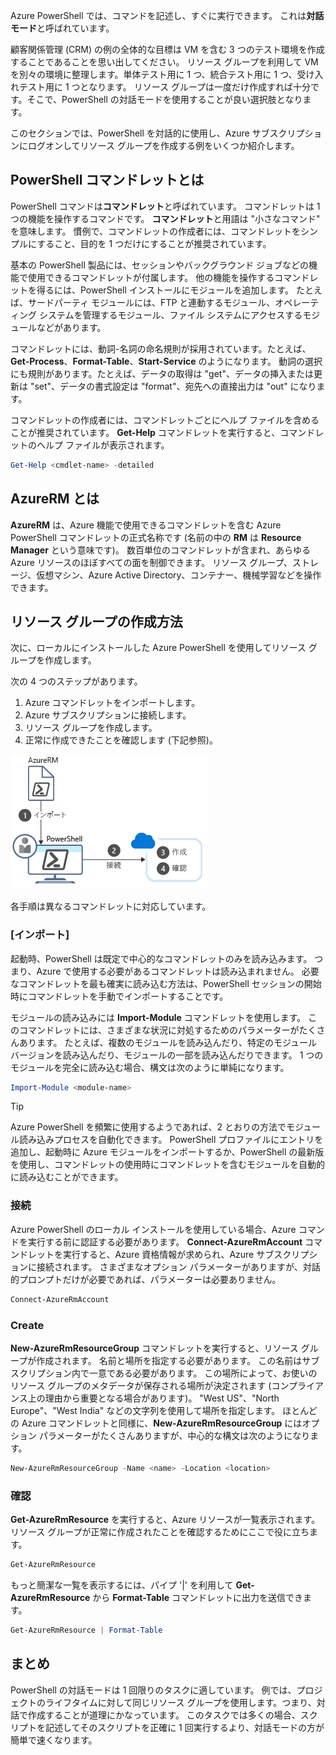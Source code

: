 Azure PowerShell では、コマンドを記述し、すぐに実行できます。 これは**対話モード**と呼ばれています。

顧客関係管理 (CRM) の例の全体的な目標は VM を含む 3 つのテスト環境を作成することであることを思い出してください。 リソース グループを利用して VM を別々の環境に整理します。単体テスト用に 1 つ、統合テスト用に 1 つ、受け入れテスト用に 1 つとなります。 リソース グループは一度だけ作成すれば十分です。そこで、PowerShell の対話モードを使用することが良い選択肢となります。

このセクションでは、PowerShell を対話的に使用し、Azure サブスクリプションにログオンしてリソース グループを作成する例をいくつか紹介します。

## <a name="what-are-powershell-cmdlets"></a>PowerShell コマンドレットとは
PowerShell コマンドは**コマンドレット**と呼ばれています。 コマンドレットは 1 つの機能を操作するコマンドです。 **コマンドレット**と用語は "小さなコマンド" を意味します。 慣例で、コマンドレットの作成者には、コマンドレットをシンプルにすること、目的を 1 つだけにすることが推奨されています。

基本の PowerShell 製品には、セッションやバックグラウンド ジョブなどの機能で使用できるコマンドレットが付属します。 他の機能を操作するコマンドレットを得るには、PowerShell インストールにモジュールを追加します。 たとえば、サードパーティ モジュールには、FTP と連動するモジュール、オペレーティング システムを管理するモジュール、ファイル システムにアクセスするモジュールなどがあります。

コマンドレットには、動詞-名詞の命名規則が採用されています。たとえば、**Get-Process**、**Format-Table**、**Start-Service** のようになります。 動詞の選択にも規則があります。たとえば、データの取得は "get"、データの挿入または更新は "set"、データの書式設定は "format"、宛先への直接出力は "out" になります。

コマンドレットの作成者には、コマンドレットごとにヘルプ ファイルを含めることが推奨されています。 **Get-Help** コマンドレットを実行すると、コマンドレットのヘルプ ファイルが表示されます。

```powershell
Get-Help <cmdlet-name> -detailed
```

## <a name="what-is-azurerm"></a>AzureRM とは
**AzureRM** は、Azure 機能で使用できるコマンドレットを含む Azure PowerShell コマンドレットの正式名称です (名前の中の **RM** は **Resource Manager** という意味です)。 数百単位のコマンドレットが含まれ、あらゆる Azure リソースのほぼすべての面を制御できます。 リソース グループ、ストレージ、仮想マシン、Azure Active Directory、コンテナー、機械学習などを操作できます。

## <a name="how-to-create-a-resource-group"></a>リソース グループの作成方法
次に、ローカルにインストールした Azure PowerShell を使用してリソース グループを作成します。 

次の 4 つのステップがあります。 
1. Azure コマンドレットをインポートします。
1. Azure サブスクリプションに接続します。
1. リソース グループを作成します。
1. 正常に作成できたことを確認します (下記参照)。

![Azure PowerShell を使用して Azure にリソースを作成する手順](../media/5-create-resource-overview.png)

各手順は異なるコマンドレットに対応しています。

### <a name="import"></a>[インポート]
起動時、PowerShell は既定で中心的なコマンドレットのみを読み込みます。 つまり、Azure で使用する必要があるコマンドレットは読み込まれません。 必要なコマンドレットを最も確実に読み込む方法は、PowerShell セッションの開始時にコマンドレットを手動でインポートすることです。

モジュールの読み込みには **Import-Module** コマンドレットを使用します。 このコマンドレットには、さまざまな状況に対処するためのパラメーターがたくさんあります。 たとえば、複数のモジュールを読み込んだり、特定のモジュール バージョンを読み込んだり、モジュールの一部を読み込んだりできます。 1 つのモジュールを完全に読み込む場合、構文は次のように単純になります。

```powershell
Import-Module <module-name>
```

> [!TIP]
> Azure PowerShell を頻繁に使用するようであれば、2 とおりの方法でモジュール読み込みプロセスを自動化できます。 PowerShell プロファイルにエントリを追加し、起動時に Azure モジュールをインポートするか、PowerShell の最新版を使用し、コマンドレットの使用時にコマンドレットを含むモジュールを自動的に読み込むことができます。

### <a name="connect"></a>接続
Azure PowerShell のローカル インストールを使用している場合、Azure コマンドを実行する前に認証する必要があります。 **Connect-AzureRmAccount** コマンドレットを実行すると、Azure 資格情報が求められ、Azure サブスクリプションに接続されます。 さまざまなオプション パラメーターがありますが、対話的プロンプトだけが必要であれば、パラメーターは必要ありません。

```powershell
Connect-AzureRmAccount
```

### <a name="create"></a>Create
**New-AzureRmResourceGroup** コマンドレットを実行すると、リソース グループが作成されます。 名前と場所を指定する必要があります。 この名前はサブスクリプション内で一意である必要があります。 この場所によって、お使いのリソース グループのメタデータが保存される場所が決定されます (コンプライアンス上の理由から重要となる場合があります)。 "West US"、"North Europe"、"West India" などの文字列を使用して場所を指定します。 ほとんどの Azure コマンドレットと同様に、**New-AzureRmResourceGroup** にはオプション パラメーターがたくさんありますが、中心的な構文は次のようになります。

```powershell
New-AzureRmResourceGroup -Name <name> -Location <location>
```

### <a name="verify"></a>確認
**Get-AzureRmResource** を実行すると、Azure リソースが一覧表示されます。 リソース グループが正常に作成されたことを確認するためにここで役に立ちます。

```powershell
Get-AzureRmResource
```

もっと簡潔な一覧を表示するには、パイプ '|' を利用して **Get-AzureRmResource** から **Format-Table** コマンドレットに出力を送信できます。

```powershell
Get-AzureRmResource | Format-Table
```

## <a name="summary"></a>まとめ
PowerShell の対話モードは 1 回限りのタスクに適しています。 例では、プロジェクトのライフタイムに対して同じリソース グループを使用します。つまり、対話で作成することが道理にかなっています。 このタスクでは多くの場合、スクリプトを記述してそのスクリプトを正確に 1 回実行するより、対話モードの方が簡単で速くなります。

